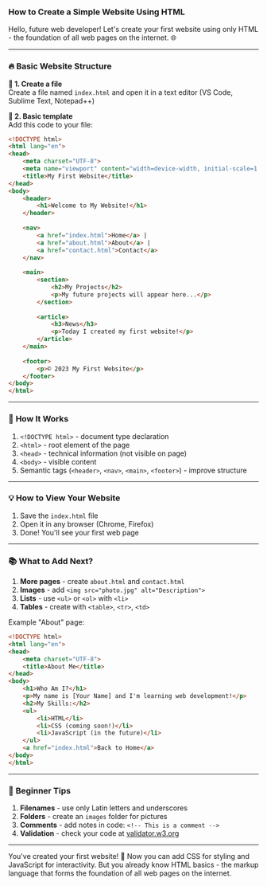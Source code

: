 ### **How to Create a Simple Website Using HTML**

Hello, future web developer! Let's create your first website using only HTML - the foundation of all web pages on the internet. 🌐

---

### 🔥 **Basic Website Structure**

**📌 1. Create a file**  
Create a file named `index.html` and open it in a text editor (VS Code, Sublime Text, Notepad++)

**📌 2. Basic template**  
Add this code to your file:
```html
<!DOCTYPE html>
<html lang="en">
<head>
    <meta charset="UTF-8">
    <meta name="viewport" content="width=device-width, initial-scale=1.0">
    <title>My First Website</title>
</head>
<body>
    <header>
        <h1>Welcome to My Website!</h1>
    </header>
    
    <nav>
        <a href="index.html">Home</a> |
        <a href="about.html">About</a> |
        <a href="contact.html">Contact</a>
    </nav>
    
    <main>
        <section>
            <h2>My Projects</h2>
            <p>My future projects will appear here...</p>
        </section>
        
        <article>
            <h3>News</h3>
            <p>Today I created my first website!</p>
        </article>
    </main>
    
    <footer>
        <p>© 2023 My First Website</p>
    </footer>
</body>
</html>
```

---

### 🌟 **How It Works**
1. `<!DOCTYPE html>` - document type declaration
2. `<html>` - root element of the page
3. `<head>` - technical information (not visible on page)
4. `<body>` - visible content
5. Semantic tags (`<header>`, `<nav>`, `<main>`, `<footer>`) - improve structure

---

### 💡 **How to View Your Website**
1. Save the `index.html` file
2. Open it in any browser (Chrome, Firefox)
3. Done! You'll see your first web page

---

### 📚 **What to Add Next?**
1. **More pages** - create `about.html` and `contact.html`
2. **Images** - add `<img src="photo.jpg" alt="Description">`
3. **Lists** - use `<ul>` or `<ol>` with `<li>`
4. **Tables** - create with `<table>`, `<tr>`, `<td>`

Example "About" page:
```html
<!DOCTYPE html>
<html lang="en">
<head>
    <meta charset="UTF-8">
    <title>About Me</title>
</head>
<body>
    <h1>Who Am I?</h1>
    <p>My name is [Your Name] and I'm learning web development!</p>
    <h2>My Skills:</h2>
    <ul>
        <li>HTML</li>
        <li>CSS (coming soon!)</li>
        <li>JavaScript (in the future)</li>
    </ul>
    <a href="index.html">Back to Home</a>
</body>
</html>
```

---

### 🚀 **Beginner Tips**
1. **Filenames** - use only Latin letters and underscores
2. **Folders** - create an `images` folder for pictures
3. **Comments** - add notes in code: `<!-- This is a comment -->`
4. **Validation** - check your code at [validator.w3.org](https://validator.w3.org/)

---

You've created your first website! 🎉 Now you can add CSS for styling and JavaScript for interactivity. But you already know HTML basics - the markup language that forms the foundation of all web pages on the internet.
